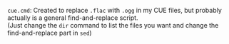 `cue.cmd`: Created to replace `.flac` with `.ogg` in my CUE files, but probably actually is a general find-and-replace script.  
(Just change the `dir` command to list the files you want and change the find-and-replace part in `sed`)